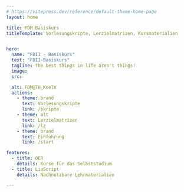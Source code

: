 ```yaml
---
# https://vitepress.dev/reference/default-theme-home-page
layout: home

title: FDM Basiskurs
titleTemplate: Vorlesungskripte, Lerzielmatrizen, Kursmaterialien


hero:
  name: "FDII - Basiskurs"
  text: "FDII-Basiskurs"
  tagline: The best things in life aren't things!
  image:
  src: 

  alt: FDM@TH_Koeln
  actions:
    - theme: brand
      text: Vorlesungskripte
      link: /skripte
    - theme: alt
      text: Lerzielmatrizen
      link: /lz
    - theme: brand
      text: Einführung
      link: /start

features:
  - title: OER
    details: Kurse für das Selbststudium
  - title: LiaScript
    details: Nachnutzbare Lehrmaterialien

---
```


